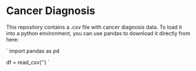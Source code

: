 # Cancer Diagnosis
This repository contains a .csv file with cancer diagnosis data. To load it into a python environment, you can use pandas to download it directly from here:

`
import pandas as pd

df = read_csv('')
`
